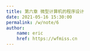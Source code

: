 ```yaml
---
title: 第六章 微型计算机的程序设计
date: 2021-05-16 15:30:00
permalink: /w/note/6
author: 
    name: eric
    href: https://wfmiss.cn
---
```

